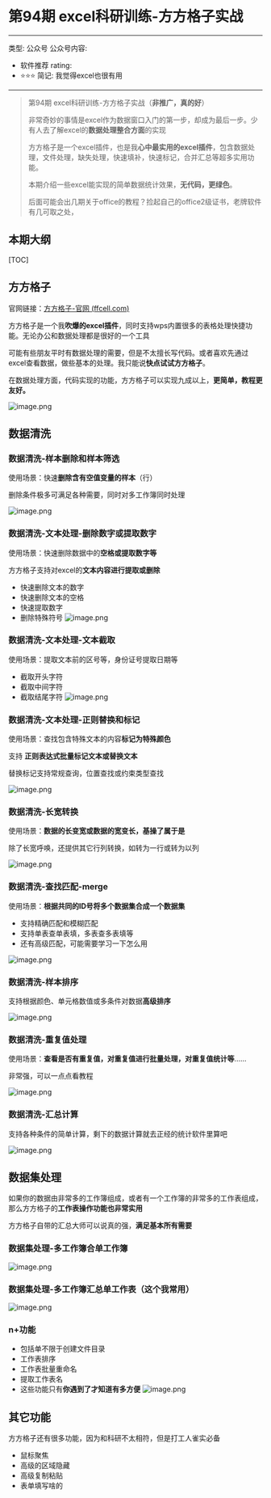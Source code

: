 # 第94期 excel科研训练-方方格子实战

---
类型: 公众号
公众号内容:
  - 软件推荐
rating:
  - ⭐⭐⭐
简记: 我觉得excel也很有用
---

> 第94期 excel科研训练-方方格子实战（**非推广，真的好**）
> 
> 非常奇妙的事情是excel作为数据窗口入门的第一步，却成为最后一步。少有人去了解excel的**数据处理整合方面**的实现
> 
> 方方格子是一个excel插件，也是我**心中最实用的excel插件**，包含数据处理，文件处理，缺失处理，快速填补，快速标记，合并汇总等超多实用功能。
> 
> 本期介绍一些excel能实现的简单数据统计效果，**无代码，更绿色**。
> 
> 后面可能会出几期关于office的教程？捡起自己的office2级证书，老牌软件有几可取之处，

## 本期大纲

[TOC]

## 方方格子

官网链接：[方方格子-官网 (ffcell.com)](http://www.ffcell.com/)

方方格子是一个我**吹爆的excel插件**，同时支持wps内置很多的表格处理快捷功能。无论办公和数据处理都是很好的一个工具

可能有些朋友平时有数据处理的需要，但是不太擅长写代码。或者喜欢先通过excel查看数据，做些基本的处理。我只能说**快点试试方方格子**。

在数据处理方面，代码实现的功能，方方格子可以实现九成以上，**更简单，教程更友好。**

![image.png](https://pic-go-42.oss-cn-guangzhou.aliyuncs.com/img/202406262021841.png)

## 数据清洗

### 数据清洗-样本删除和样本筛选

使用场景：快速**删除含有空值变量的样本**（行）

删除条件极多可满足各种需要，同时对多工作簿同时处理

![image.png](https://pic-go-42.oss-cn-guangzhou.aliyuncs.com/img/202406262030662.png)

### 数据清洗-文本处理-删除数字或提取数字

使用场景：快速删除数据中的**空格或提取数字等**

方方格子支持对excel的**文本内容进行提取或删除**

- 快速删除文本的数字
- 快速删除文本的空格
- 快速提取数字
- 删除特殊符号
![image.png](https://pic-go-42.oss-cn-guangzhou.aliyuncs.com/img/202406262023622.png)

### 数据清洗-文本处理-文本截取

使用场景：提取文本前的区号等，身份证号提取日期等

- 截取开头字符
- 截取中间字符
- 截取结尾字符
![image.png](https://pic-go-42.oss-cn-guangzhou.aliyuncs.com/img/202406262025393.png)

### 数据清洗-文本处理-正则替换和标记

使用场景：查找包含特殊文本的内容**标记为特殊颜色**

支持 **正则表达式批量标记文本或替换文本**

替换标记支持常规查询，位置查找或约束类型查找

![image.png](https://pic-go-42.oss-cn-guangzhou.aliyuncs.com/img/202406262027119.png)

### 数据清洗-长宽转换

使用场景：**数据的长变宽或数据的宽变长，基操了属于是**

除了长宽呼唤，还提供其它行列转换，如转为一行或转为以列

![image.png](https://pic-go-42.oss-cn-guangzhou.aliyuncs.com/img/202406262032337.png)

### 数据清洗-查找匹配-merge

使用场景：**根据共同的ID号将多个数据集合成一个数据集**

- 支持精确匹配和模糊匹配
- 支持单表查单表填，多表查多表填等
- 还有高级匹配，可能需要学习一下怎么用

![image.png](https://pic-go-42.oss-cn-guangzhou.aliyuncs.com/img/202406262036461.png)

### 数据清洗-样本排序

支持根据颜色、单元格数值或多条件对数据**高级排序**

![image.png](https://pic-go-42.oss-cn-guangzhou.aliyuncs.com/img/202406262038053.png)

### 数据清洗-重复值处理

使用场景：**查看是否有重复值，对重复值进行批量处理，对重复值统计等**……

非常强，可以一点点看教程

![image.png](https://pic-go-42.oss-cn-guangzhou.aliyuncs.com/img/202406262047335.png)

### 数据清洗-汇总计算

支持各种条件的简单计算，剩下的数据计算就去正经的统计软件里算吧

![image.png](https://pic-go-42.oss-cn-guangzhou.aliyuncs.com/img/202406262039412.png)

## 数据集处理

如果你的数据由非常多的工作簿组成，或者有一个工作簿的非常多的工作表组成，那么方方格子的**工作表操作功能也非常实用**

方方格子自带的汇总大师可以说真的强，**满足基本所有需要**

### 数据集处理-多工作簿合单工作簿

![image.png](https://pic-go-42.oss-cn-guangzhou.aliyuncs.com/img/202406262042939.png)

### 数据集处理-多工作簿汇总单工作表（这个我常用）

![image.png](https://pic-go-42.oss-cn-guangzhou.aliyuncs.com/img/202406262043314.png)

### n+功能

- 包括单不限于创建文件目录
- 工作表排序
- 工作表批量重命名
- 提取工作表名
- 这些功能只有**你遇到了才知道有多方便**
![image.png](https://pic-go-42.oss-cn-guangzhou.aliyuncs.com/img/202406262043753.png)

## 其它功能

方方格子还有很多功能，因为和科研不太相符，但是打工人雀实必备

- 鼠标聚焦
- 高级的区域隐藏
- 高级复制粘贴
- 表单填写啥的

